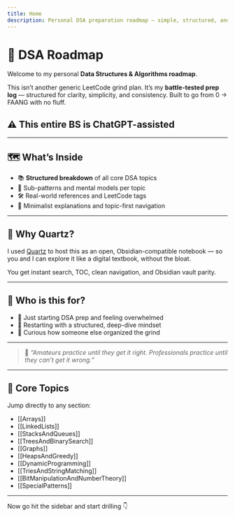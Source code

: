 ```yaml
---
title: Home
description: Personal DSA preparation roadmap — simple, structured, and FAANG-ready.
---
```


# 🧠 DSA Roadmap

Welcome to my personal **Data Structures & Algorithms roadmap**.

This isn’t another generic LeetCode grind plan. It’s my **battle-tested prep log** — structured for clarity, simplicity, and consistency. Built to go from 0 → FAANG with no fluff.

## ⚠️ This entire BS is ChatGPT-assisted

---

## 🗺 What’s Inside

- 📚 **Structured breakdown** of all core DSA topics
- 🧩 Sub-patterns and mental models per topic
- 🛠 Real-world references and LeetCode tags
- 💭 Minimalist explanations and topic-first navigation

---

## 🚀 Why Quartz?

I used [Quartz](https://github.com/jackyzha0/quartz) to host this as an open, Obsidian-compatible notebook — so you and I can explore it like a digital textbook, without the bloat.

You get instant search, TOC, clean navigation, and Obsidian vault parity.

---

## 👋 Who is this for?

- 📘 Just starting DSA prep and feeling overwhelmed
- 🔁 Restarting with a structured, deep-dive mindset
- 🧠 Curious how someone else organized the grind

---

> 🧠 _“Amateurs practice until they get it right. Professionals practice until they can’t get it wrong.”_

---

## 🔗 Core Topics

Jump directly to any section:

- [[Arrays]]
- [[LinkedLists]]
- [[StacksAndQueues]]
- [[TreesAndBinarySearch]]
- [[Graphs]]
- [[HeapsAndGreedy]]
- [[DynamicProgramming]]
- [[TriesAndStringMatching]]
- [[BitManipulationAndNumberTheory]]
- [[SpecialPatterns]]

---

Now go hit the sidebar and start drilling 👇
